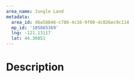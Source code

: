 ```yaml
---
area_name: Jungle Land
metadata:
  area_id: d6a58846-c786-4c16-9f00-dc026ec9c114
  mp_id: '105865369'
  lng: -121.13117
  lat: 44.36851
---
```

# Description
